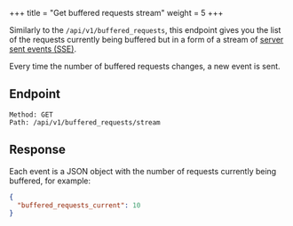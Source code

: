 +++
title = "Get buffered requests stream"
weight = 5
+++

Similarly to the `/api/v1/buffered_requests`, this endpoint gives you the list of the requests currently being buffered but in a form of a stream of [server sent events (SSE)](https://developer.mozilla.org/en-US/docs/Web/API/Server-sent_events/Using_server-sent_events). 

Every time the number of buffered requests changes, a new event is sent.

## Endpoint

```
Method: GET
Path: /api/v1/buffered_requests/stream
```

## Response

Each event is a JSON object with the number of requests currently being buffered, for example:

```JSON
{
  "buffered_requests_current": 10
}
```
